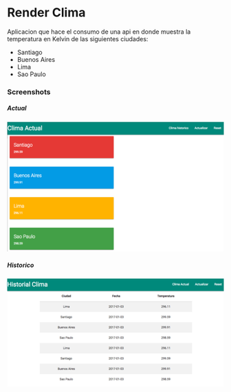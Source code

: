 Render Clima
===================

Aplicacion que hace el consumo de una api en donde muestra la temperatura en Kelvin de las siguientes ciudades:

- Santiago
- Buenos Aires
- Lima
- Sao Paulo

### Screenshots

##### Actual
![A screenshot of your theme](https://github.com/mengasis/renderClima/blob/screenshots/sample/Actual.png?raw=true)



##### Historico
![A screenshot of your theme](https://github.com/mengasis/renderClima/blob/screenshots/sample/Historico.png?raw=true)

